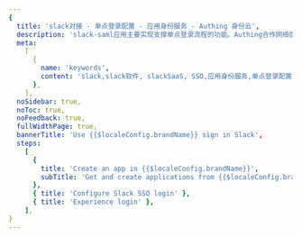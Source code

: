 ```yaml
---
{
  title: 'slack对接 - 单点登录配置 - 应用身份服务 - Authing 身份云',
  description: 'slack-saml应用主要实现支撑单点登录流程的功能。Authing合作网络提供 slack对接，单点登录，SSO，实现应用的快捷登录、免密登录，提升员工办公体验、增强用户体验，增强企业数字化服务水平。',
  meta:
    [
      {
        name: 'keywords',
        content: 'slack,slack软件, slackSaaS, SSO,应用身份服务,单点登录配置,Authing身份云',
      },
    ],
  noSidebar: true,
  noToc: true,
  noFeedback: true,
  fullWidthPage: true,
  bannerTitle: 'Use {{$localeConfig.brandName}} sign in Slack',
  steps:
    [
      {
        title: 'Create an app in {{$localeConfig.brandName}}',
        subTitle: 'Get and create applications from {{$localeConfig.brandName}} application',
      },
      { title: 'Configure Slack SSO login' },
      { title: 'Experience login' },
    ],
}
---
```


<IntegrationDetail/>
